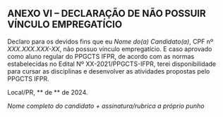 ## ANEXO VI – DECLARAÇÃO DE NÃO POSSUIR VÍNCULO EMPREGATÍCIO

Declaro para os devidos fins que eu *Nome do(a) Candidato(a)*, CPF nº *XXX.XXX.XXX-XX*, não possuo vínculo empregatício. E caso aprovado como aluno regular do PPGCTS IFPR, de acordo com as normas estabelecidas no Edital Nº XX-2021/PPGCTS-IFPR, terei disponibilidade para cursar as disciplinas e desenvolver as atividades propostas pelo PPGCTS IFPR.

Local/PR, ** de ** de 2024.

_Nome completo do candidato + assinatura/rubrica a próprio punho_